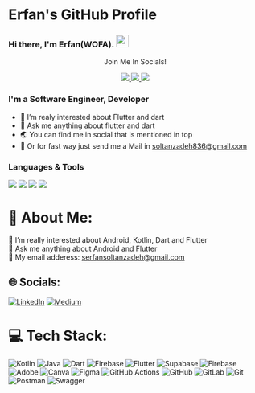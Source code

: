 # Erfan's GitHub Profile

### Hi there, I'm  Erfan(WOFA). <img src="https://media.giphy.com/media/hvRJCLFzcasrR4ia7z/giphy.gif" width="25px">

<div align="center">
  
<p align="center">Join Me In Socials!</p>
  
<a href="https://medium.com/@erfan-soltanzadeh/">
    <img src="https://img.shields.io/badge/Medium-12100E?style=for-the-badge&logo=medium&logoColor=white" />
</a>

<a href="https://linkedin.com/in/erfan-soltanzadeh/">
    <img src="https://img.shields.io/badge/linkedin-%230077B5.svg?&style=for-the-badge&logo=linkedin&logoColor=white" />
</a>

<a href="https://t.me/erfansoltanzadeh/">
    <img src="https://img.shields.io/badge/Telegram-2CA5E0?style=for-the-badge&logo=telegram&logoColor=white" />
</a>

</div>

### I'm a Software Engineer, Developer
- 🔭 I’m realy interested about Flutter and dart
- 💬 Ask me anything about flutter and dart
- 🌏 You can find me in social that is mentioned in top
- 📨 Or for fast way just send me a Mail in soltanzadeh836@gmail.com

### Languages & Tools
<div>
<img src="https://img.shields.io/badge/Dart-0175C2?style=flat&logo=dart&logoColor=white">
<img src="https://img.shields.io/badge/Swift-F05138?style=flat&logo=swift&logoColor=white">
<img src="https://img.shields.io/badge/Kotlin-7200B4?style=flat&logo=kotlin&logoColor=white">
<img src="https://img.shields.io/badge/Flutter-02569B?style=flat&logo=flutter&logoColor=white">
</div>

# 💫 About Me:
🔭 I’m really interested about Android, Kotlin, Dart and Flutter<br>💬 Ask me anything about Android and Flutter<br>📨 My email adderess: serfansoltanzadeh@gmail.com


## 🌐 Socials:
[![LinkedIn](https://img.shields.io/badge/LinkedIn-%230077B5.svg?logo=linkedin&logoColor=white)](https://linkedin.com/in/https://www.linkedin.com/in/erfan-soltanzadeh/) [![Medium](https://img.shields.io/badge/Medium-12100E?logo=medium&logoColor=white)](https://medium.com/@https://medium.com/@erfan-soltanzadeh) 

# 💻 Tech Stack:
![Kotlin](https://img.shields.io/badge/kotlin-%237F52FF.svg?style=plastic&logo=kotlin&logoColor=white) ![Java](https://img.shields.io/badge/java-%23ED8B00.svg?style=plastic&logo=openjdk&logoColor=white) ![Dart](https://img.shields.io/badge/dart-%230175C2.svg?style=plastic&logo=dart&logoColor=white) ![Firebase](https://img.shields.io/badge/firebase-%23039BE5.svg?style=plastic&logo=firebase) ![Flutter](https://img.shields.io/badge/Flutter-%2302569B.svg?style=plastic&logo=Flutter&logoColor=white) ![Supabase](https://img.shields.io/badge/Supabase-3ECF8E?style=plastic&logo=supabase&logoColor=white) ![Firebase](https://img.shields.io/badge/firebase-a08021?style=plastic&logo=firebase&logoColor=ffcd34) ![Adobe](https://img.shields.io/badge/adobe-%23FF0000.svg?style=plastic&logo=adobe&logoColor=white) ![Canva](https://img.shields.io/badge/Canva-%2300C4CC.svg?style=plastic&logo=Canva&logoColor=white) ![Figma](https://img.shields.io/badge/figma-%23F24E1E.svg?style=plastic&logo=figma&logoColor=white) ![GitHub Actions](https://img.shields.io/badge/github%20actions-%232671E5.svg?style=plastic&logo=githubactions&logoColor=white) ![GitHub](https://img.shields.io/badge/github-%23121011.svg?style=plastic&logo=github&logoColor=white) ![GitLab](https://img.shields.io/badge/gitlab-%23181717.svg?style=plastic&logo=gitlab&logoColor=white) ![Git](https://img.shields.io/badge/git-%23F05033.svg?style=plastic&logo=git&logoColor=white) ![Postman](https://img.shields.io/badge/Postman-FF6C37?style=plastic&logo=postman&logoColor=white) ![Swagger](https://img.shields.io/badge/-Swagger-%23Clojure?style=plastic&logo=swagger&logoColor=white)
